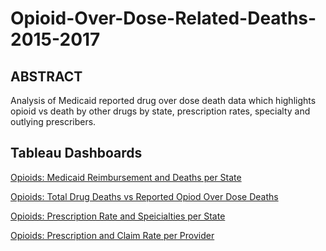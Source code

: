 # Opioid-Over-Dose-Related-Deaths-2015-2017

## ABSTRACT

Analysis of Medicaid reported drug over dose death data which highlights opioid vs death by other drugs by state, prescription rates, specialty and outlying prescribers.

## Tableau Dashboards

<a href="https://public.tableau.com/app/profile/kishan.patel2847/viz/OpioidsMedicaidReimbursementandDeathsperState/ODeathsvsMedicaidReimbursements">Opioids: Medicaid Reimbursement and Deaths per State</a>

<a href="https://public.tableau.com/app/profile/kishan.patel2847/viz/OpioidsTotalDrugDeathsvsReportedOpiodOverDoseDeaths/AllDrugODvsOpioidOD">Opioids: Total Drug Deaths vs Reported Opiod Over Dose Deaths</a>

<a href="https://public.tableau.com/app/profile/kishan.patel2847/viz/OpioidsPrescriptionRateandSpeicialtiesperState/OpioidsRx">Opioids: Prescription Rate and Speicialties per State</a>

<a href="https://public.tableau.com/app/profile/kishan.patel2847/viz/OpioidsPrescriptionandClaimRateperProvider/RxbyDoctors">Opioids: Prescription and Claim Rate per Provider</a>

